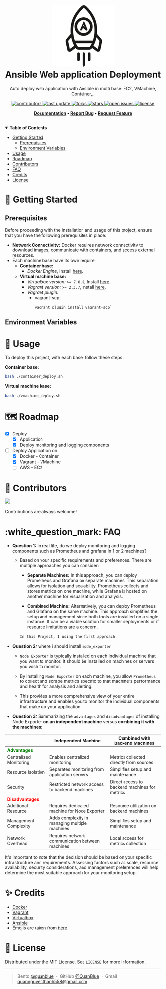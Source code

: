 <h1 align="center">
  <img src="./assets/ansible-deploy-logo.png" alt="icon" width="200"></img>
  <br>
  <b>Ansible Web application Deployment</b>
</h1>

<p align="center">Auto deploy web application with Ansible in multi base: EC2, VMachine, Container,..</p>

<!-- Badges -->
<p align="center">
  <a href="https://github.com/QuanBlue/ansible-web-app-deployment/graphs/contributors">
    <img src="https://img.shields.io/github/contributors/QuanBlue/ansible-web-app-deployment" alt="contributors" />
  </a>
  <a href="">
    <img src="https://img.shields.io/github/last-commit/QuanBlue/ansible-web-app-deployment" alt="last update" />
  </a>
  <a href="https://github.com/QuanBlue/ansible-web-app-deployment/network/members">
    <img src="https://img.shields.io/github/forks/QuanBlue/ansible-web-app-deployment" alt="forks" />
  </a>
  <a href="https://github.com/QuanBlue/ansible-web-app-deployment/stargazers">
    <img src="https://img.shields.io/github/stars/QuanBlue/ansible-web-app-deployment" alt="stars" />
  </a>
  <a href="https://github.com/QuanBlue/ansible-web-app-deployment/issues/">
    <img src="https://img.shields.io/github/issues/QuanBlue/ansible-web-app-deployment" alt="open issues" />
  </a>
  <a href="https://github.com/QuanBlue/ansible-web-app-deployment/blob/main/LICENSE">
    <img src="https://img.shields.io/github/license/QuanBlue/ansible-web-app-deployment.svg" alt="license" />
  </a>
</p>

<p align="center">
  <b>
    <a href="https://github.com/QuanBlue/ansible-web-app-deployment">Documentation</a> •
    <a href="https://github.com/QuanBlue/ansible-web-app-deployment/issues/">Report Bug</a> •
    <a href="https://github.com/QuanBlue/ansible-web-app-deployment/issues/">Request Feature</a>
  </b>
</p>
<br/>
<details open>
<summary><b>Table of Contents</b></summary>

- [Getting Started](#toolbox-getting-started)
  - [Prerequisites](#prerequisites)
  - [Environment Variables](#environment-variables)
- [Usage](#rocket-usage)
- [Roadmap](#world_map-roadmap)
- [Contributors](#busts_in_silhouette-contributors)
- [FAQ](#white_question_mark-faq)
- [Credits](#sparkles-credits)
- [License](#scroll-license)
</details>

# :toolbox: Getting Started

## Prerequisites

Before proceeding with the installation and usage of this project, ensure that you have the following prerequisites in place:

- **Network Connectivity:** Docker requires network connectivity to download images, communicate with containers, and access external resources.
- Each machine base have its own require
  - **Container base:**
    - _Docker Engine_, Install [here](https://www.docker.com/get-started/).
  - **Virtual machine base:**
    - _Virtualbox version:_ `>= 7.0.6`, Install [here](https://www.virtualbox.org/wiki/Downloads).
    - _Vagrant version:_ `>= 2.3.7`, Install [here](https://www.vagrantup.com/downloads).
    - _Vagrant plugin:_
      - vagrant-scp:
        ```
        vagrant plugin install vagrant-scp`
        ```

## Environment Variables

# :rocket: Usage

To deploy this project, with each base, follow these steps:

**Container base:**

```sh
bash ./container_deploy.sh
```

**Virtual machine base:**

```sh
bash ./vmachine_deploy.sh
```

# :world_map: Roadmap

- [x] Deploy
  - [x] Application
  - [x] Deploy monitoring and logging components
- [ ] Deploy Application on
  - [x] Docker - Container
  - [x] Vagrant - VMachine
  - [ ] AWS - EC2

# :busts_in_silhouette: Contributors

<a href="https://github.com/QuanBlue/Linux-Bootstrap/graphs/contributors">
  <img src="https://contrib.rocks/image?repo=QuanBlue/Linux-Bootstrap" />
</a>

Contributions are always welcome!

# :white_question_mark: FAQ

- **Question 1:** In real life, do we deploy monitoring and logging components such as Prometheus and grafana in 1 or 2 machines?

  - Based on your specific requirements and preferences. There are multiple approaches you can consider:

    - **Separate Machines:** In this approach, you can deploy Prometheus and Grafana on separate machines. This separation allows for isolation and scalability. Prometheus collects and stores metrics on one machine, while Grafana is hosted on another machine for visualization and analysis.

    - **Combined Machine:** Alternatively, you can deploy Prometheus and Grafana on the same machine. This approach simplifies the setup and management since both tools are installed on a single instance. It can be a viable solution for smaller deployments or if resource limitations are a concern.

    ```txt
    In this Project, I using the first approach
    ```

- **Question 2:** where i should install `node_exporter`

  - `Node Exporter` is typically installed on each individual machine that you want to monitor. It should be installed on machines or servers you wish to monitor.

  - By installing `Node Exporter` on each machine, you allow `Prometheus` to collect and scrape metrics specific to that machine's performance and health for analysis and alerting.

  - This provides a more comprehensive view of your entire infrastructure and enables you to monitor the individual components that make up your application.

- **Question 3:** Summarizing the `advantages` and `disadvantages` of installing Node Exporter **on an independent machine** versus **combining it with the machines**:

|                                                  | Independent Machine                             | Combined with Backend Machines                |
| ------------------------------------------------ | ----------------------------------------------- | --------------------------------------------- |
| <span style="color:green">**Advantages**</span>  |                                                 |                                               |
| Centralized Monitoring                           | Enables centralized monitoring                  | Metrics collected directly from sources       |
| Resource Isolation                               | Separates monitoring from application servers   | Simplifies setup and maintenance              |
| Security                                         | Restricted network access to backend machines   | Direct access to backend machines for metrics |
| <span style="color:red">**Disadvantages**</span> |                                                 |                                               |
| Additional Resource                              | Requires dedicated machine for Node Exporter    | Resource utilization on backend machines      |
| Management Complexity                            | Adds complexity in managing multiple machines   | Simplifies setup and maintenance              |
| Network Overhead                                 | Requires network communication between machines | Local access for metrics collection           |

It's important to note that the decision should be based on your specific infrastructure and requirements. Assessing factors such as scale, resource availability, security considerations, and management preferences will help determine the most suitable approach for your monitoring setup.

# :sparkles: Credits

- [Docker](https://www.docker.com/)
- [Vagrant](https://www.vagrantup.com/)
- [Virtualbox](https://www.virtualbox.org/)
- [Ansible](https://www.ansible.com/)
- Emojis are taken from [here](https://github.com/arvida/emoji-cheat-sheet.com)

# :scroll: License

Distributed under the MIT License. See <a href="../LICENSE">`LICENSE`</a> for more information.

---

> Bento [@quanblue](https://bento.me/quanblue) &nbsp;&middot;&nbsp;
> GitHub [@QuanBlue](https://github.com/QuanBlue) &nbsp;&middot;&nbsp; Gmail quannguyenthanh558@gmail.com
